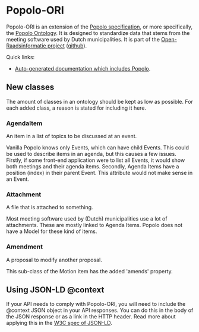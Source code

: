 # Popolo-ORI
Popolo-ORI is an extension of the [Popolo specification](http://popoloproject.com), or more specifically, the [Popolo Ontology](https://raw.githubusercontent.com/argu-co/popolo-spec/gh-pages/ontology.owl). It is designed to standardize data that stems from the meeting software used by Dutch municipalities. It is part of the [Open-Raadsinformatie project](https://openraadsinformatie.nl) ([github](https://github.com/openstate/open-raadsinformatie)).

Quick links:
* [Auto-generated documentation which includes Popolo](http://www.essepuntato.it/lode/imported/reasoner/https://raw.githubusercontent.com/argu-co/popolo-ori/master/popolo-ext.owl).

## New classes
The amount of classes in an ontology should be kept as low as possible. For each added class, a reason is stated for including it here.

### AgendaItem
An item in a list of topics to be discussed at an event.

Vanilla Popolo knows only Events, which can have child Events. This could be used to describe items in an agenda, but this causes a few issues. Firstly, if some front-end application were to list all Events, it would show both meetings and their agenda items. Secondly, Agenda Items have a position (index) in their parent Event. This attribute would not make sense in an Event.

### Attachment
A file that is attached to something.

Most meeting software used by (Dutch) municipalities use a lot of attachments. These are mostly linked to Agenda Items. Popolo does not have a Model for these kind of items.

### Amendment
A proposal to modify another proposal.

This sub-class of the Motion item has the added 'amends' property.

## Using JSON-LD @context
If your API needs to comply with Popolo-ORI, you will need to include the @context JSON object in your API responses. You can do this in the body of the JSON response or as a link in the HTTP header. Read more about applying this in the [W3C spec of JSON-LD](https://www.w3.org/TR/json-ld/#advanced-context-usage).
